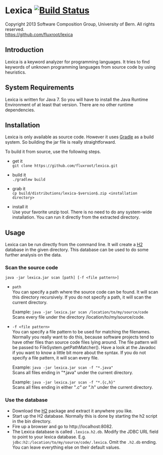 Lexica [![Build Status](https://travis-ci.org/fluxroot/lexica.png)](https://travis-ci.org/fluxroot/lexica)
======

Copyright 2013 Software Composition Group, University of Bern.
All rights reserved.  
https://github.com/fluxroot/lexica


Introduction
------------
Lexica is a keyword analyzer for programming languages. It tries to find
keywords of unknown programming languages from source code by using
heuristics.


System Requirements
-------------------
Lexica is written for Java 7. So you will have to install the Java
Runtime Environment of at least that version. There are no other runtime
dependencies.


Installation
------------
Lexica is only available as source code. However it uses [Gradle] as a
build system. So building the jar file is really straightforward.

To build it from source, use the following steps.

- get it  
`git clone https://github.com/fluxroot/lexica.git`

- build it  
`./gradlew build`

- grab it  
`cp build/distributions/lexica-$version$.zip <installation directory>`

- install it  
Use your favorite unzip tool. There is no need to do any system-wide
installation. You can run it directly from the extracted directory.


Usage
-----
Lexica can be run directly from the command line. It will create a [H2]
database in the given directory. This database can be used to do some
further analysis on the data.

### Scan the source code
`java -jar lexica.jar scan [path] [-f <file pattern>]`

- `path`  
You can specify a path where the source code can be found. It will scan
this directory recursively. If you do not specify a path, it will scan
the current directory.

    Example: `java -jar lexica.jar scan /location/to/my/source/code`  
Scans every file under the directory /location/to/my/source/code.

- `-f <file pattern>`  
You can specify a file pattern to be used for matching the filenames.
Normally you really want to do this, because software projects tend to
have other files than source code files lying around. The file pattern
will be passed to FileSystem.getPathMatcher(). Have a look at the
Javadoc if you want to know a little bit more about the syntax. If you
do not specify a file pattern, it will scan every file.

    Example: `java -jar lexica.jar scan -f "*.java"`  
Scans all files ending in "*.java" under the current directory.

    Example: `java -jar lexica.jar scan -f "*.{c,h}"`  
Scans all files ending in either "*.c" or "*.h" under the current directory.

### Use the database
- Download the [H2] package and extract it anywhere you like.
- Start up the H2 database. Normally this is done by starting the h2
script in the bin directory.
- Fire up a browser and go to http://localhost:8082.
- The Lexica database is called `.lexica.h2.db`. Modify the JDBC URL
field to point to your lexica database. E.g.
`jdbc:h2:/location/to/my/source/code/.lexica`. Omit the `.h2.db` ending.
You can leave everything else on their default values.

[Gradle]: http://gradle.org
[H2]: http://www.h2database.com
